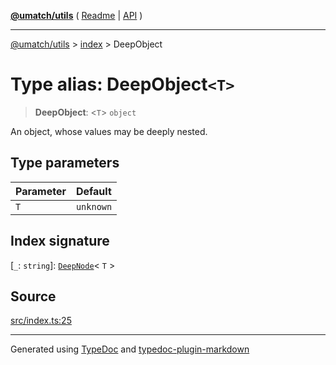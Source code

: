 [**@umatch/utils**](../../README.md) ( [Readme](../../README.md) \| [API](../../API.md) )

---

[@umatch/utils](../../API.md) > [index](../README.md) > DeepObject

# Type alias: DeepObject`<T>`

> **DeepObject**: \<`T`\> `object`

An object, whose values may be deeply nested.

## Type parameters

| Parameter | Default   |
| :-------- | :-------- |
| `T`       | `unknown` |

## Index signature

\[`_`: `string`\]: [`DeepNode`](type-alias.DeepNode.md)\< `T` \>

## Source

[src/index.ts:25](https://github.com/umatch-oficial/utils/blob/fe3e40a/src/index.ts#L25)

---

Generated using [TypeDoc](https://typedoc.org/) and [typedoc-plugin-markdown](https://www.npmjs.com/package/typedoc-plugin-markdown)
